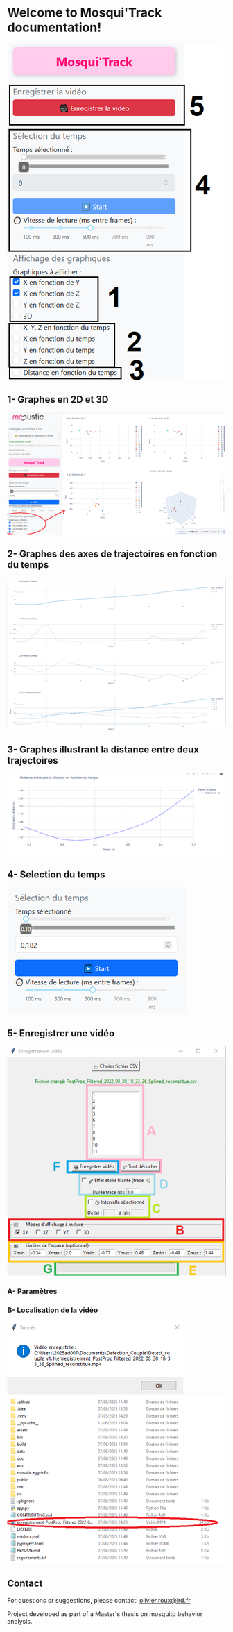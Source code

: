 # Welcome to Mosqui'Track documentation!

<img src="img/mosquitrack.png" />

## 1- Graphes en 2D et 3D
<img src="img/graphes.png" />

## 2- Graphes des axes de trajectoires en fonction du temps 
<img src="img/xyzt.png"  />

## 3- Graphes illustrant la distance entre deux trajectoires
<img src="img/distance.png"/>

## 4- Selection du temps
<img src="img/selection_temps.png"  />

## 5- Enregistrer une vidéo
<img src="img/enregistrer_video.png"  />

### A- Paramètres 

### B- Localisation de la vidéo 
<img src="img/video_save1.png"  />
<img src="img/video_save2.png" />

## Contact

For questions or suggestions, please contact:
olivier.roux@ird.fr

Project developed as part of a Master's thesis on mosquito behavior analysis.



